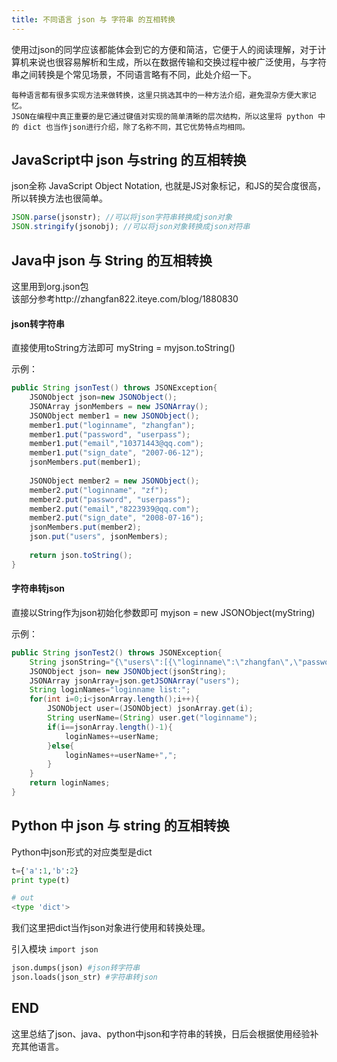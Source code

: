 ```yaml
---
title: 不同语言 json 与 字符串 的互相转换
---
```

使用过json的同学应该都能体会到它的方便和简洁，它便于人的阅读理解，对于计算机来说也很容易解析和生成，所以在数据传输和交换过程中被广泛使用，与字符串之间转换是个常见场景，不同语言略有不同，此处介绍一下。

<!--more-->

    每种语言都有很多实现方法来做转换，这里只挑选其中的一种方法介绍，避免混杂方便大家记忆。
    JSON在编程中真正重要的是它通过键值对实现的简单清晰的层次结构，所以这里将 python 中的 dict 也当作json进行介绍，除了名称不同，其它优势特点均相同。

## JavaScript中 json 与string 的互相转换

json全称 JavaScript Object Notation, 也就是JS对象标记，和JS的契合度很高，所以转换方法也很简单。
```javascript
JSON.parse(jsonstr); //可以将json字符串转换成json对象   
JSON.stringify(jsonobj); //可以将json对象转换成json对符串
```
## Java中 json 与 String 的互相转换 

这里用到org.json包  
该部分参考http://zhangfan822.iteye.com/blog/1880830

#### json转字符串

直接使用toString方法即可
myString = myjson.toString()

示例：

```java
public String jsonTest() throws JSONException{  
    JSONObject json=new JSONObject();  
    JSONArray jsonMembers = new JSONArray();  
    JSONObject member1 = new JSONObject();  
    member1.put("loginname", "zhangfan");  
    member1.put("password", "userpass");  
    member1.put("email","10371443@qq.com");  
    member1.put("sign_date", "2007-06-12");  
    jsonMembers.put(member1);  
  
    JSONObject member2 = new JSONObject();  
    member2.put("loginname", "zf");  
    member2.put("password", "userpass");  
    member2.put("email","8223939@qq.com");  
    member2.put("sign_date", "2008-07-16");  
    jsonMembers.put(member2);  
    json.put("users", jsonMembers);  
  
    return json.toString();  
}  
```
#### 字符串转json

直接以String作为json初始化参数即可
myjson = new JSONObject(myString)

示例：

```java
public String jsonTest2() throws JSONException{  
    String jsonString="{\"users\":[{\"loginname\":\"zhangfan\",\"password\":\"userpass\",\"email\":\"10371443@qq.com\"},{\"loginname\":\"zf\",\"password\":\"userpass\",\"email\":\"822393@qq.com\"}]}";  
    JSONObject json= new JSONObject(jsonString);  
    JSONArray jsonArray=json.getJSONArray("users");  
    String loginNames="loginname list:";  
    for(int i=0;i<jsonArray.length();i++){  
        JSONObject user=(JSONObject) jsonArray.get(i);  
        String userName=(String) user.get("loginname");  
        if(i==jsonArray.length()-1){  
            loginNames+=userName;  
        }else{  
            loginNames+=userName+",";  
        }  
    }  
    return loginNames;  
}  
```

## Python 中 json 与 string 的互相转换 

Python中json形式的对应类型是dict  
```python
t={'a':1,'b':2}
print type(t)

# out
<type 'dict'>
```
我们这里把dict当作json对象进行使用和转换处理。  

引入模块 ``import json``
```python
json.dumps(json) #json转字符串
json.loads(json_str) #字符串转json
```

## END

这里总结了json、java、python中json和字符串的转换，日后会根据使用经验补充其他语言。

